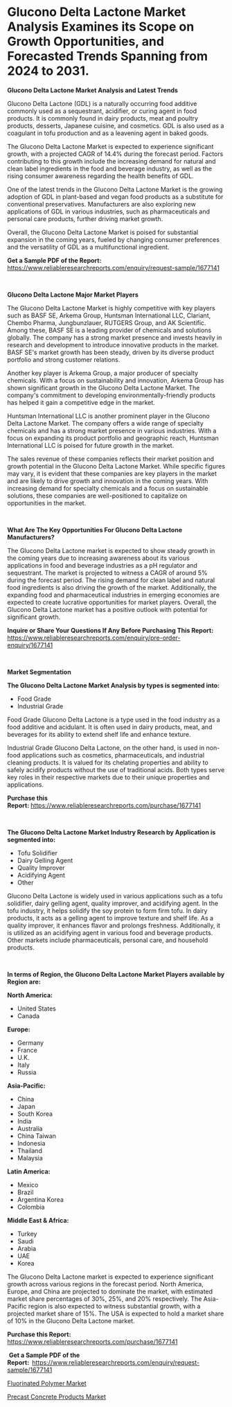 <p><h1>Glucono Delta Lactone Market Analysis Examines its Scope on Growth Opportunities, and Forecasted Trends Spanning from 2024 to 2031.</h1></p><p><strong>Glucono Delta Lactone Market Analysis and Latest Trends</strong></p>
<p><p>Glucono Delta Lactone (GDL) is a naturally occurring food additive commonly used as a sequestrant, acidifier, or curing agent in food products. It is commonly found in dairy products, meat and poultry products, desserts, Japanese cuisine, and cosmetics. GDL is also used as a coagulant in tofu production and as a leavening agent in baked goods.</p><p>The Glucono Delta Lactone Market is expected to experience significant growth, with a projected CAGR of 14.4% during the forecast period. Factors contributing to this growth include the increasing demand for natural and clean label ingredients in the food and beverage industry, as well as the rising consumer awareness regarding the health benefits of GDL.</p><p>One of the latest trends in the Glucono Delta Lactone Market is the growing adoption of GDL in plant-based and vegan food products as a substitute for conventional preservatives. Manufacturers are also exploring new applications of GDL in various industries, such as pharmaceuticals and personal care products, further driving market growth.</p><p>Overall, the Glucono Delta Lactone Market is poised for substantial expansion in the coming years, fueled by changing consumer preferences and the versatility of GDL as a multifunctional ingredient.</p></p>
<p><strong>Get a Sample PDF of the Report:&nbsp;</strong> <a href="https://www.reliableresearchreports.com/enquiry/request-sample/1677141">https://www.reliableresearchreports.com/enquiry/request-sample/1677141</a></p>
<p>&nbsp;</p>
<p><strong>Glucono Delta Lactone Major Market Players</strong></p>
<p><p>The Glucono Delta Lactone Market is highly competitive with key players such as BASF SE, Arkema Group, Huntsman International LLC, Clariant, Chembo Pharma, Jungbunzlauer, RUTGERS Group, and AK Scientific. Among these, BASF SE is a leading provider of chemicals and solutions globally. The company has a strong market presence and invests heavily in research and development to introduce innovative products in the market. BASF SE's market growth has been steady, driven by its diverse product portfolio and strong customer relations. </p><p>Another key player is Arkema Group, a major producer of specialty chemicals. With a focus on sustainability and innovation, Arkema Group has shown significant growth in the Glucono Delta Lactone Market. The company's commitment to developing environmentally-friendly products has helped it gain a competitive edge in the market.</p><p>Huntsman International LLC is another prominent player in the Glucono Delta Lactone Market. The company offers a wide range of specialty chemicals and has a strong market presence in various industries. With a focus on expanding its product portfolio and geographic reach, Huntsman International LLC is poised for future growth in the market.</p><p>The sales revenue of these companies reflects their market position and growth potential in the Glucono Delta Lactone Market. While specific figures may vary, it is evident that these companies are key players in the market and are likely to drive growth and innovation in the coming years. With increasing demand for specialty chemicals and a focus on sustainable solutions, these companies are well-positioned to capitalize on opportunities in the market.</p></p>
<p>&nbsp;</p>
<p><strong>What Are The Key Opportunities For Glucono Delta Lactone Manufacturers?</strong></p>
<p><p>The Glucono Delta Lactone market is expected to show steady growth in the coming years due to increasing awareness about its various applications in food and beverage industries as a pH regulator and sequestrant. The market is projected to witness a CAGR of around 5% during the forecast period. The rising demand for clean label and natural food ingredients is also driving the growth of the market. Additionally, the expanding food and pharmaceutical industries in emerging economies are expected to create lucrative opportunities for market players. Overall, the Glucono Delta Lactone market has a positive outlook with potential for significant growth.</p></p>
<p><strong>Inquire or Share Your Questions If Any Before Purchasing This Report:</strong> <a href="https://www.reliableresearchreports.com/enquiry/pre-order-enquiry/1677141">https://www.reliableresearchreports.com/enquiry/pre-order-enquiry/1677141</a></p>
<p>&nbsp;</p>
<p><strong>Market Segmentation</strong></p>
<p><strong>The Glucono Delta Lactone Market Analysis by types is segmented into:</strong></p>
<p><ul><li>Food Grade</li><li>Industrial Grade</li></ul></p>
<p><p>Food Grade Glucono Delta Lactone is a type used in the food industry as a food additive and acidulant. It is often used in dairy products, meat, and beverages for its ability to extend shelf life and enhance texture.</p><p>Industrial Grade Glucono Delta Lactone, on the other hand, is used in non-food applications such as cosmetics, pharmaceuticals, and industrial cleaning products. It is valued for its chelating properties and ability to safely acidify products without the use of traditional acids. Both types serve key roles in their respective markets due to their unique properties and applications.</p></p>
<p><strong>Purchase this Report:&nbsp;</strong><a href="https://www.reliableresearchreports.com/purchase/1677141">https://www.reliableresearchreports.com/purchase/1677141</a></p>
<p>&nbsp;</p>
<p><strong>The Glucono Delta Lactone Market Industry Research by Application is segmented into:</strong></p>
<p><ul><li>Tofu Solidifier</li><li>Dairy Gelling Agent</li><li>Quality Improver</li><li>Acidifying Agent</li><li>Other</li></ul></p>
<p><p>Glucono Delta Lactone is widely used in various applications such as a tofu solidifier, dairy gelling agent, quality improver, and acidifying agent. In the tofu industry, it helps solidify the soy protein to form firm tofu. In dairy products, it acts as a gelling agent to improve texture and shelf life. As a quality improver, it enhances flavor and prolongs freshness. Additionally, it is utilized as an acidifying agent in various food and beverage products. Other markets include pharmaceuticals, personal care, and household products.</p></p>
<p>&nbsp;</p>
<p><strong>In terms of Region, the Glucono Delta Lactone Market Players available by Region are:</strong></p>
<p>
    <p> <strong> North America: </strong>
        <ul>
            <li>United States</li>
            <li>Canada</li>
        </ul>
        </p> 
    <p> <strong> Europe: </strong>
        <ul>
            <li>Germany</li>
            <li>France</li>
            <li>U.K.</li>
            <li>Italy</li>
            <li>Russia</li>
        </ul>
        </p> 
    <p> <strong> Asia-Pacific: </strong>
        <ul>
            <li>China</li>
            <li>Japan</li>
            <li>South Korea</li>
            <li>India</li>
            <li>Australia</li>
            <li>China Taiwan</li>
            <li>Indonesia</li>
            <li>Thailand</li>
            <li>Malaysia</li>
        </ul>
        </p> 
    <p> <strong> Latin America: </strong>
        <ul>
            <li>Mexico</li>
            <li>Brazil</li>
            <li>Argentina Korea</li>
            <li>Colombia</li>
        </ul>
        </p> 
    <p> <strong> Middle East & Africa: </strong>
        <ul>
            <li>Turkey</li>
            <li>Saudi</li>
            <li>Arabia</li>
            <li>UAE</li>
            <li>Korea</li>
        </ul>
    </p>
    </p>
<p><p>The Glucono Delta Lactone market is expected to experience significant growth across various regions in the forecast period. North America, Europe, and China are projected to dominate the market, with estimated market share percentages of 30%, 25%, and 20% respectively. The Asia-Pacific region is also expected to witness substantial growth, with a projected market share of 15%. The USA is expected to hold a market share of 10% in the Glucono Delta Lactone market.</p></p>
<p><strong>Purchase this Report: </strong><a href="https://www.reliableresearchreports.com/purchase/1677141">https://www.reliableresearchreports.com/purchase/1677141</a></p>
<p>&nbsp;<strong>Get a Sample PDF of the Report:&nbsp;&nbsp;</strong><a href="https://www.reliableresearchreports.com/enquiry/request-sample/1677141">https://www.reliableresearchreports.com/enquiry/request-sample/1677141</a></p>
<p><strong></strong></p>
<p><p><a href="https://github.com/brenzgnarento/Market-Research-Report-List-1/blob/main/fluorinated-polymer-market.md">Fluorinated Polymer Market</a></p><p><a href="https://github.com/jerrycopelandthomaswsqd8q/Market-Research-Report-List-1/blob/main/precast-concrete-products-market.md">Precast Concrete Products Market</a></p></p>